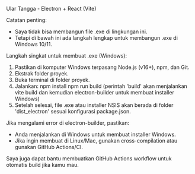 
Ular Tangga - Electron + React (Vite)

Catatan penting:
- Saya tidak bisa membangun file .exe di lingkungan ini.
- Tetapi di bawah ini ada langkah lengkap untuk membangun .exe di Windows 10/11.

Langkah singkat untuk membuat .exe (Windows):
1. Pastikan di komputer Windows terpasang Node.js (v16+), npm, dan Git.
2. Ekstrak folder proyek.
3. Buka terminal di folder proyek.
4. Jalankan:
   npm install
   npm run build
   (perintah 'build' akan menjalankan vite build dan kemudian electron-builder untuk membuat installer Windows)
5. Setelah selesai, file .exe atau installer NSIS akan berada di folder 'dist_electron' sesuai konfigurasi package.json.

Jika mengalami error di electron-builder, pastikan:
- Anda menjalankan di Windows untuk membuat installer Windows.
- Jika ingin membuat di Linux/Mac, gunakan cross-compilation atau gunakan GitHub Actions/CI.

Saya juga dapat bantu membuatkan GitHub Actions workflow untuk otomatis build jika kamu mau.
